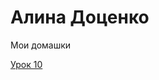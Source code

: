 # Алина Доценко
Мои домашки


[Урок 10](https://fuckmyhand.github.io/Domaska_10/src/ "Готовая домашка")
